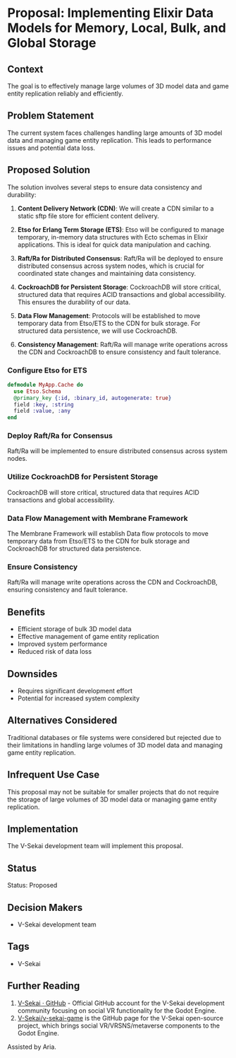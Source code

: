 # Proposal: Implementing Elixir Data Models for Memory, Local, Bulk, and Global Storage

## Context

The goal is to effectively manage large volumes of 3D model data and game entity replication reliably and efficiently.

## Problem Statement

The current system faces challenges handling large amounts of 3D model data and managing game entity replication. This leads to performance issues and potential data loss.

## Proposed Solution

The solution involves several steps to ensure data consistency and durability:

1. **Content Delivery Network (CDN)**: We will create a CDN similar to a static sftp file store for efficient content delivery.

2. **Etso for Erlang Term Storage (ETS)**: Etso will be configured to manage temporary, in-memory data structures with Ecto schemas in Elixir applications. This is ideal for quick data manipulation and caching.

3. **Raft/Ra for Distributed Consensus**: Raft/Ra will be deployed to ensure distributed consensus across system nodes, which is crucial for coordinated state changes and maintaining data consistency.

4. **CockroachDB for Persistent Storage**: CockroachDB will store critical, structured data that requires ACID transactions and global accessibility. This ensures the durability of our data.

5. **Data Flow Management**: Protocols will be established to move temporary data from Etso/ETS to the CDN for bulk storage. For structured data persistence, we will use CockroachDB.

6. **Consistency Management**: Raft/Ra will manage write operations across the CDN and CockroachDB to ensure consistency and fault tolerance.

### Configure Etso for ETS

```elixir
defmodule MyApp.Cache do
  use Etso.Schema
  @primary_key {:id, :binary_id, autogenerate: true}
  field :key, :string
  field :value, :any
end
```

### Deploy Raft/Ra for Consensus

Raft/Ra will be implemented to ensure distributed consensus across system nodes.

### Utilize CockroachDB for Persistent Storage

CockroachDB will store critical, structured data that requires ACID transactions and global accessibility.

### Data Flow Management with Membrane Framework

The Membrane Framework will establish Data flow protocols to move temporary data from Etso/ETS to the CDN for bulk storage and CockroachDB for structured data persistence.

### Ensure Consistency

Raft/Ra will manage write operations across the CDN and CockroachDB, ensuring consistency and fault tolerance.

## Benefits

- Efficient storage of bulk 3D model data
- Effective management of game entity replication
- Improved system performance
- Reduced risk of data loss

## Downsides

- Requires significant development effort
- Potential for increased system complexity

## Alternatives Considered

Traditional databases or file systems were considered but rejected due to their limitations in handling large volumes of 3D model data and managing game entity replication.

## Infrequent Use Case

This proposal may not be suitable for smaller projects that do not require the storage of large volumes of 3D model data or managing game entity replication.

## Implementation

The V-Sekai development team will implement this proposal.

## Status

Status: Proposed <!-- Draft | Proposed | Rejected | Accepted | Deprecated | Superseded by -->

## Decision Makers

- V-Sekai development team

## Tags

- V-Sekai

## Further Reading

1. [V-Sekai · GitHub](https://github.com/v-sekai) - Official GitHub account for the V-Sekai development community focusing on social VR functionality for the Godot Engine.
2. [V-Sekai/v-sekai-game](https://github.com/v-sekai/v-sekai-game) is the GitHub page for the V-Sekai open-source project, which brings social VR/VRSNS/metaverse components to the Godot Engine.

Assisted by Aria.
